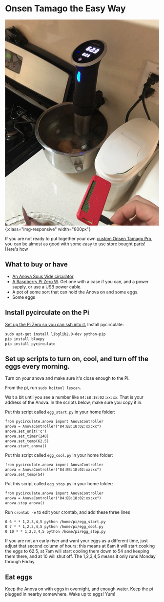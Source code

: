 # Onsen Tamago the Easy Way 

 ![Anova](pics/anova.jpg){:class="img-responsive" width="800px"}

If you are not ready to put together your own [custom Onsen Tamago Pro](http://onsentamago.pro), you can be almost as good with some easy to use store bought parts! Here's how

## What to buy or have

 * [An Anova Sous Vide circulator](https://www.amazon.com/Anova-Culinary-Precision-Bluetooth-Circulator/dp/B00UKPBXM4)
 * [A Raspberry Pi Zero W](https://www.amazon.com/CanaKit-Raspberry-Wireless-Official-Supply/dp/B071L2ZQZX). Get one with a case if you can, and a power supply, or use a USB power cable.
 * A pot of some sort that can hold the Anova on and some eggs.
 * Some eggs

## Install pycirculate on the Pi

[Set up the Pi Zero so you can ssh into it.](https://www.losant.com/blog/getting-started-with-the-raspberry-pi-zero-w-without-a-monitor) Install pycirculate:

```
sudo apt-get install libglib2.0-dev python-pip
pip install bluepy
pip install pycirculate
```

## Set up scripts to turn on, cool, and turn off the eggs every morning.

Turn on your anova and make sure it's close enough to the Pi. 

From the pi, run `sudo hcitool lescan`. 

Wait a bit until you see a number like `84:EB:18:02:xx:xx`. That is your address of the Anova. In the scripts below, make sure you copy it in.

Put this script called `egg_start.py` in your home folder:

```
from pycirculate.anova import AnovaController
anova = AnovaController("84:EB:18:02:xx:xx")
anova.set_unit('c')
anova.set_timer(240)
anova.set_temp(62.5)
anova.start_anova()
```

Put this script called `egg_cool.py` in your home folder:

```
from pycirculate.anova import AnovaController
anova = AnovaController("84:EB:18:02:xx:xx")
anova.set_temp(54)
```

Put this script called `egg_stop.py` in your home folder:

```
from pycirculate.anova import AnovaController
anova = AnovaController("84:EB:18:02:xx:xx")
anova.stop_anova()
```

Run `crontab -e` to edit your crontab, and add these three lines

```
0 6 * * 1,2,3,4,5 python /home/pi/egg_start.py
0 7 * * 1,2,3,4,5 python /home/pi/egg_cool.py
0 10 * * 1,2,3,4,5 python /home/pi/egg_stop.py
```

If you are not an early riser and want your eggs as a different time, just adjust that second column of hours: this means at 6am it will start cooking the eggs to 62.5, at 7am will start cooling them down to 54 and keeping them there, and at 10 will shut off. The 1,2,3,4,5 means it only runs Monday through Friday. 

## Eat eggs

Keep the Anova on with eggs in overnight, and enough water. Keep the pi plugged in nearby somewhere. Wake up to eggs! Yum!



